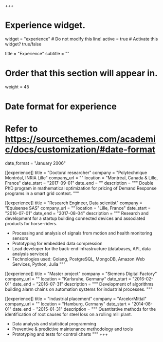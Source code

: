 +++
# Experience widget.
widget = "experience"  # Do not modify this line!
active = true  # Activate this widget? true/false

title = "Experience"
subtitle = ""

# Order that this section will appear in.
weight = 45

# Date format for experience
#   Refer to https://sourcethemes.com/academic/docs/customization/#date-format
date_format = "January 2006"

[[experience]]
  title = "Doctoral researcher"
  company = "Polytechnique Montréal, INRIA Lille"
  company_url = ""
  location = "Montréal, Canada & Lille, France"
  date_start = "2017-09-01"
  date_end = ""
  description = """
  Double PhD program in mathematical optimization for pricing of Demand Response programs in a smart grid context.
  """

[[experience]]
  title = "Research Engineer, Data scientist"
  company = "Equisense SAS"
  company_url = ""
  location = "Lille, France"
  date_start = "2016-07-01"
  date_end = "2017-08-04"
  description = """
  Research and development for a startup building connected devices and associated products for horse-riders.
  
  * Processing and analysis of signals from motion and health monitoring sensors
  * Prototyping for embedded data compression
  * Lead developer for the back-end infrastructure (databases, API, data analysis services)
  * Technologies used: Golang, PostgreSQL, MongoDB, Amazon Web Services, Python, Julia
  """

[[experience]]
  title = "Master project"
  company = "Siemens Digital Factory"
  company_url = ""
  location = "Karlsruhe, Germany"
  date_start = "2016-02-01"
  date_end = "2016-07-31"
  description = """
  Development of algorithms building alarm chains on automation systems for industrial processes.
  """

[[experience]]
  title = "Industrial placement"
  company = "ArcelorMittal"
  company_url = ""
  location = "Hamburg, Germany"
  date_start = "2014-08-01"
  date_end = "2015-01-31"
  description = """
  Quantitative methods for the identification of root causes for steel loss on a rolling mill plant.

  * Data analysis and statistical programming
  * Preventive & predictive maintenance methodology and tools
  * Prototyping and tests for control charts
  """
+++
